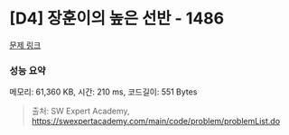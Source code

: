 # [D4] 장훈이의 높은 선반 - 1486 

[문제 링크](https://swexpertacademy.com/main/code/problem/problemDetail.do?contestProbId=AV2b7Yf6ABcBBASw) 

### 성능 요약

메모리: 61,360 KB, 시간: 210 ms, 코드길이: 551 Bytes



> 출처: SW Expert Academy, https://swexpertacademy.com/main/code/problem/problemList.do